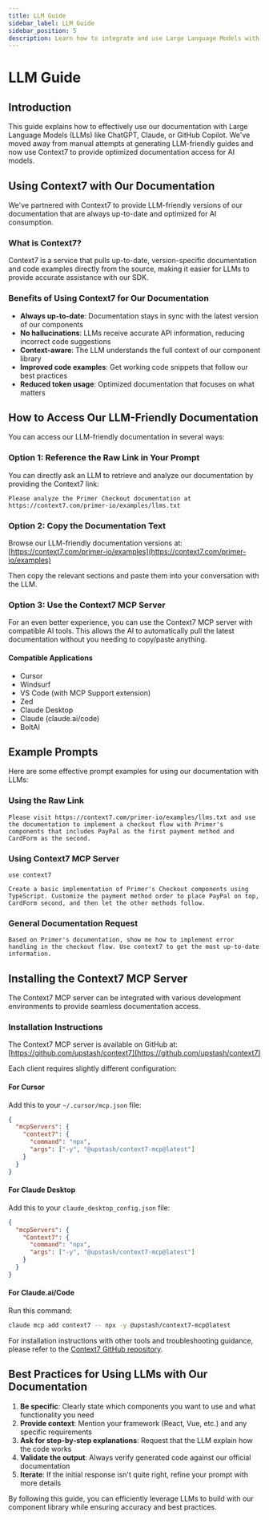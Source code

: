 ```yaml
---
title: LLM Guide
sidebar_label: LLM Guide
sidebar_position: 5
description: Learn how to integrate and use Large Language Models with Primer Checkout
---
```


# LLM Guide

## Introduction

This guide explains how to effectively use our documentation with Large Language Models (LLMs) like ChatGPT, Claude, or GitHub Copilot. We've moved away from manual attempts at generating LLM-friendly guides and now use Context7 to provide optimized documentation access for AI models.

## Using Context7 with Our Documentation

We've partnered with Context7 to provide LLM-friendly versions of our documentation that are always up-to-date and optimized for AI consumption.

### What is Context7?

Context7 is a service that pulls up-to-date, version-specific documentation and code examples directly from the source, making it easier for LLMs to provide accurate assistance with our SDK.

### Benefits of Using Context7 for Our Documentation

- **Always up-to-date**: Documentation stays in sync with the latest version of our components
- **No hallucinations**: LLMs receive accurate API information, reducing incorrect code suggestions
- **Context-aware**: The LLM understands the full context of our component library
- **Improved code examples**: Get working code snippets that follow our best practices
- **Reduced token usage**: Optimized documentation that focuses on what matters

## How to Access Our LLM-Friendly Documentation

You can access our LLM-friendly documentation in several ways:

### Option 1: Reference the Raw Link in Your Prompt

You can directly ask an LLM to retrieve and analyze our documentation by providing the Context7 link:

```
Please analyze the Primer Checkout documentation at https://context7.com/primer-io/examples/llms.txt
```

### Option 2: Copy the Documentation Text

Browse our LLM-friendly documentation versions at:
[https://context7.com/primer-io/examples](https://context7.com/primer-io/examples)

Then copy the relevant sections and paste them into your conversation with the LLM.

### Option 3: Use the Context7 MCP Server

For an even better experience, you can use the Context7 MCP server with compatible AI tools. This allows the AI to automatically pull the latest documentation without you needing to copy/paste anything.

#### Compatible Applications

- Cursor
- Windsurf
- VS Code (with MCP Support extension)
- Zed
- Claude Desktop
- Claude (claude.ai/code)
- BoltAI

## Example Prompts

Here are some effective prompt examples for using our documentation with LLMs:

### Using the Raw Link

```
Please visit https://context7.com/primer-io/examples/llms.txt and use the documentation to implement a checkout flow with Primer's components that includes PayPal as the first payment method and CardForm as the second.
```

### Using Context7 MCP Server

```
use context7

Create a basic implementation of Primer's Checkout components using TypeScript. Customize the payment method order to place PayPal on top, CardForm second, and then let the other methods follow.
```

### General Documentation Request

```
Based on Primer's documentation, show me how to implement error handling in the checkout flow. Use context7 to get the most up-to-date information.
```

## Installing the Context7 MCP Server

The Context7 MCP server can be integrated with various development environments to provide seamless documentation access.

### Installation Instructions

The Context7 MCP server is available on GitHub at: [https://github.com/upstash/context7](https://github.com/upstash/context7)

Each client requires slightly different configuration:

#### For Cursor

Add this to your `~/.cursor/mcp.json` file:

```json
{
  "mcpServers": {
    "context7": {
      "command": "npx",
      "args": ["-y", "@upstash/context7-mcp@latest"]
    }
  }
}
```

#### For Claude Desktop

Add this to your `claude_desktop_config.json` file:

```json
{
  "mcpServers": {
    "Context7": {
      "command": "npx",
      "args": ["-y", "@upstash/context7-mcp@latest"]
    }
  }
}
```

#### For Claude.ai/Code

Run this command:

```bash
claude mcp add context7 -- npx -y @upstash/context7-mcp@latest
```

For installation instructions with other tools and troubleshooting guidance, please refer to the [Context7 GitHub repository](https://github.com/upstash/context7).

## Best Practices for Using LLMs with Our Documentation

1. **Be specific**: Clearly state which components you want to use and what functionality you need
2. **Provide context**: Mention your framework (React, Vue, etc.) and any specific requirements
3. **Ask for step-by-step explanations**: Request that the LLM explain how the code works
4. **Validate the output**: Always verify generated code against our official documentation
5. **Iterate**: If the initial response isn't quite right, refine your prompt with more details

By following this guide, you can efficiently leverage LLMs to build with our component library while ensuring accuracy and best practices.
